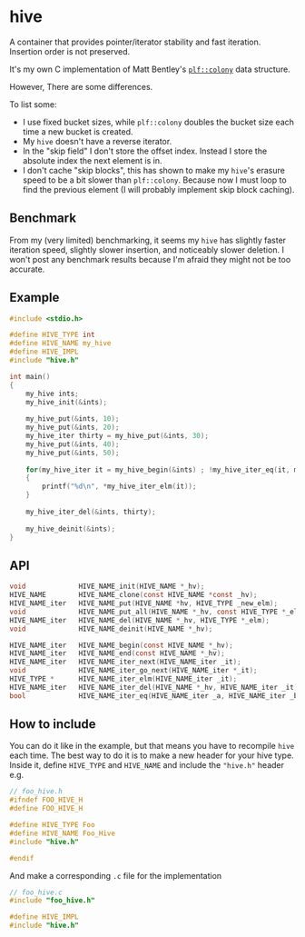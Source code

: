 # hive
A container that provides pointer/iterator stability and fast iteration. Insertion order is not preserved.

It's my own C implementation of Matt Bentley's [`plf::colony`](https://github.com/mattreecebentley/plf_colony) data structure.

However, There are some differences.

To list some:
- I use fixed bucket sizes, while `plf::colony` doubles the bucket size each time a new bucket is created.
- My `hive` doesn't have a reverse iterator.
- In the "skip field" I don't store the offset index. Instead I store the absolute index the next element is in.
- I don't cache "skip blocks", this has shown to make my `hive`'s erasure speed to be a bit slower than `plf::colony`. Because now I must loop to find the previous element (I will probably implement skip block caching).

## Benchmark

From my (very limited) benchmarking, it seems my `hive` has slightly faster iteration speed, slightly slower insertion, and noticeably slower deletion.
I won't post any benchmark results because I'm afraid they might not be too accurate.

## Example

```C
#include <stdio.h>

#define HIVE_TYPE int
#define HIVE_NAME my_hive
#define HIVE_IMPL
#include "hive.h"

int main()
{
    my_hive ints;
    my_hive_init(&ints);
    
    my_hive_put(&ints, 10);
    my_hive_put(&ints, 20);
    my_hive_iter thirty = my_hive_put(&ints, 30);
    my_hive_put(&ints, 40);
    my_hive_put(&ints, 50);
    
    for(my_hive_iter it = my_hive_begin(&ints) ; !my_hive_iter_eq(it, my_hive_end(&ints)) ; my_hive_iter_go_next(&it))
    {
        printf("%d\n", *my_hive_iter_elm(it));
    }
    
    my_hive_iter_del(&ints, thirty);
    
    my_hive_deinit(&ints);
}
```

## API
```C
void             HIVE_NAME_init(HIVE_NAME *_hv);
HIVE_NAME        HIVE_NAME_clone(const HIVE_NAME *const _hv);
HIVE_NAME_iter   HIVE_NAME_put(HIVE_NAME *hv, HIVE_TYPE _new_elm);
void             HIVE_NAME_put_all(HIVE_NAME *_hv, const HIVE_TYPE *_elms, size_t _nelms);
HIVE_NAME_iter   HIVE_NAME_del(HIVE_NAME *_hv, HIVE_TYPE *_elm);
void             HIVE_NAME_deinit(HIVE_NAME *_hv);

HIVE_NAME_iter   HIVE_NAME_begin(const HIVE_NAME *_hv);
HIVE_NAME_iter   HIVE_NAME_end(const HIVE_NAME *_hv);
HIVE_NAME_iter   HIVE_NAME_iter_next(HIVE_NAME_iter _it);
void             HIVE_NAME_iter_go_next(HIVE_NAME_iter *_it);
HIVE_TYPE *      HIVE_NAME_iter_elm(HIVE_NAME_iter _it);
HIVE_NAME_iter   HIVE_NAME_iter_del(HIVE_NAME *_hv, HIVE_NAME_iter _it);
bool             HIVE_NAME_iter_eq(HIVE_NAME_iter _a, HIVE_NAME_iter _b);
```

## How to include
You can do it like in the example, but that means you have to recompile `hive` each time.
The best way to do it is to make a new header for your hive type. Inside it, define `HIVE_TYPE` and `HIVE_NAME` and include the `"hive.h"` header
e.g.

```C
// foo_hive.h
#ifndef FOO_HIVE_H
#define FOO_HIVE_H

#define HIVE_TYPE Foo
#define HIVE_NAME Foo_Hive
#include "hive.h"

#endif
```

And make a corresponding `.c` file for the implementation

```C
// foo_hive.c
#include "foo_hive.h"

#define HIVE_IMPL
#include "hive.h"
```
